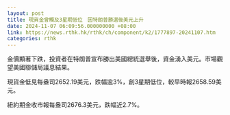 ```yaml
---
layout: post
title: 現貨金曾觸及3星期低位　因特朗普勝選後美元上升
date: 2024-11-07 06:09:56.000000000 +08:00
link: https://news.rthk.hk/rthk/ch/component/k2/1777897-20241107.htm
categories: rthk
---
```


金價顯著下跌，投資者在特朗普宣布勝出美國總統選舉後，資金湧入美元。市場觀望美國聯儲局議息結果。

現貨金低見每盎司2652.19美元，跌幅逾3%，創3星期低位，較早時報2658.59美元。

紐約期金收市報每盎司2676.3美元，跌幅近2.7%。
